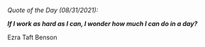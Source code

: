 *Quote of the Day (08/31/2021):*

_**If I work as hard as I can, I wonder how much I can do in a day?**_

Ezra Taft Benson